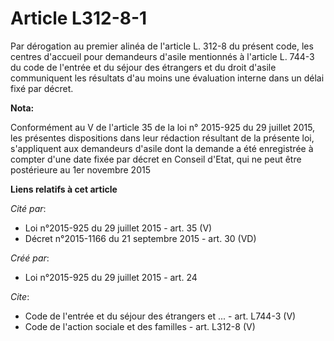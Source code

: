 # Article L312-8-1

Par dérogation au premier alinéa de l'article L. 312-8 du présent code, les centres d'accueil pour demandeurs d'asile
mentionnés à l'article L. 744-3 du code de l'entrée et du séjour des étrangers et du droit d'asile communiquent les résultats
d'au moins une évaluation interne dans un délai fixé par décret.

**Nota:**

Conformément au V de l'article 35 de la loi n° 2015-925 du 29 juillet 2015, les présentes dispositions dans leur rédaction
résultant de la présente loi, s'appliquent aux demandeurs d'asile dont la demande a été enregistrée à compter d'une date
fixée par décret en Conseil d'Etat, qui ne peut être postérieure au 1er novembre 2015

**Liens relatifs à cet article**

_Cité par_:

  - Loi n°2015-925 du 29 juillet 2015 - art. 35 (V)
  - Décret n°2015-1166 du 21 septembre 2015 - art. 30 (VD)

_Créé par_:

  - Loi n°2015-925 du 29 juillet 2015 - art. 24

_Cite_:

  - Code de l'entrée et du séjour des étrangers et ... - art. L744-3 (V)
  - Code de l'action sociale et des familles - art. L312-8 (V)
